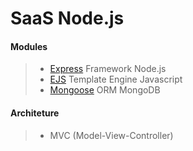 # SaaS Node.js

#### Modules
> - [Express]() Framework Node.js
> - [EJS]() Template Engine Javascript
> - [Mongoose]() ORM MongoDB

#### Architeture
> - MVC (Model-View-Controller)


